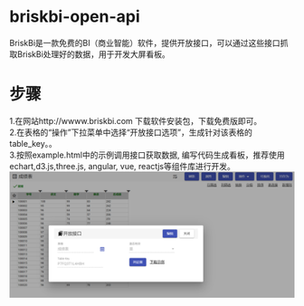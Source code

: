 # briskbi-open-api
BriskBi是一款免费的BI（商业智能）软件，提供开放接口，可以通过这些接口抓取BriskBi处理好的数据，用于开发大屏看板。

# 步骤
1.在网站http://wwww.briskbi.com 下载软件安装包，下载免费版即可。<br>
2.在表格的“操作”下拉菜单中选择“开放接口选项”，生成针对该表格的table_key。。<br>
3.按照example.html中的示例调用接口获取数据, 编写代码生成看板，推荐使用echart,d3.js,three.js, angular, vue, reactjs等组件库进行开发。<br>
![Image](1.png)
